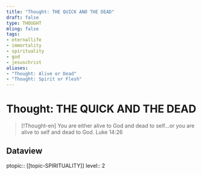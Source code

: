```yaml
---
title: "Thought: THE QUICK AND THE DEAD"
draft: false
type: THOUGHT
mling: false
tags:
- eternallife
- immortality
- spirituality
- god
- jesuschrist
aliases:
- "Thought: Alive or Dead"
- "Thought: Spirit or Flesh"
---
```

# Thought: THE QUICK AND THE DEAD
> [!Thought-en]
> You are either alive to God and dead to self…or you are alive to self and dead to God.
> Luke 14:26

## Dataview
ptopic:: [[topic-SPIRITUALITY]]
level:: 2
